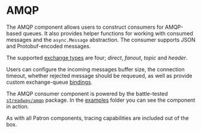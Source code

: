 # AMQP

The AMQP component allows users to construct consumers for AMQP-based queues. It also provides helper functions for working with consumed messages and the `async.Message` abstraction. The consumer supports JSON and Protobuf-encoded messages.

The supported [exchange types](https://www.rabbitmq.com/tutorials/amqp-concepts.html#exchanges) are four; *direct*, *fanout*, *topic* and *header*.

Users can configure the incoming messages buffer size, the connection timeout, whether rejected message should be requeued, as well as provide custom exchange-queue [bindings](https://www.rabbitmq.com/tutorials/amqp-concepts.html#bindings).

The AMQP consumer component is powered by the battle-tested [`streadway/amqp`](https://www.rabbitmq.com/tutorials/amqp-concepts.html#bindings) package. In the [examples](/examples/amqp/main.go) folder you can see the component in action.

As with all Patron components, tracing capabilities are included out of the box.

